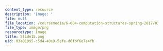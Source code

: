 ```yaml
---
content_type: resource
description: 'Image: '
file: null
file_location: /coursemedia/6-004-computation-structures-spring-2017/03a01995c5d440e95efed6fbf6e7a4fb_Slide15.png
file_type: image/png
resourcetype: Image
title: Slide15.png
uid: 03a01995-c5d4-40e9-5efe-d6fbf6e7a4fb
---
```

